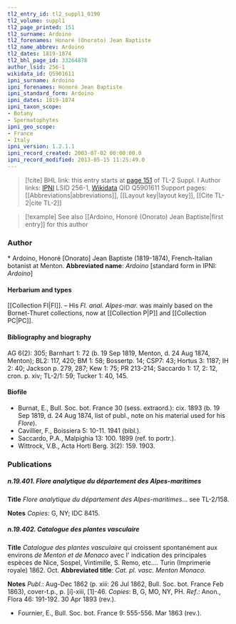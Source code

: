 ```yaml
---
tl2_entry_id: tl2_suppl1_0190
tl2_volume: suppl1
tl2_page_printed: 151
tl2_surname: Ardoino
tl2_forenames: Honoré (Onorato) Jean Baptiste
tl2_name_abbrev: Ardoino
tl2_dates: 1819-1874
tl2_bhl_page_id: 33264878
author_lsid: 256-1
wikidata_id: Q5901611
ipni_surname: Ardoino
ipni_forenames: Honoré Jean Baptiste
ipni_standard_form: Ardoino
ipni_dates: 1819-1874
ipni_taxon_scope: 
- Botany
- Spermatophytes
ipni_geo_scope: 
- France
- Italy
ipni_version: 1.2.1.1
ipni_record_created: 2003-07-02 00:00:00.0
ipni_record_modified: 2013-05-15 11:25:49.0
---
```


> [!cite] BHL link: this entry starts at [page 151](https://www.biodiversitylibrary.org/page/33264878) of TL-2 Suppl. I
> Author links: [IPNI](https://www.ipni.org/a/256-1) LSID 256-1, [Wikidata](https://www.wikidata.org/wiki/Q5901611) QID Q5901611
> Support pages: [[Abbreviations|abbreviations]], [[Layout key|layout key]], [[Cite TL-2|cite TL-2]]

> [!example] See also [[Ardoino, Honoré (Onorato) Jean Baptiste|first entry]] for this author

### Author

\* Ardoino, Honoré \[Onorato\] Jean Baptiste (1819-1874), French-Italian botanist at Menton. 
**Abbreviated name**: *Ardoino* \[standard form in IPNI: *Ardoino*\]

#### Herbarium and types

[[Collection FI|FI]]. – His *Fl. anal. Alpes-mar.* was mainly based on the Bornet-Thuret collections, now at [[Collection P|P]] and [[Collection PC|PC]].

#### Bibliography and biography

AG 6(2): 305; Barnhart 1: 72 (b. 19 Sep 1819, Menton, d. 24 Aug 1874, Menton); BL2: 117, 420; BM 1: 58; Bossertp. 14; CSP7: 43; Hortus 3: 1187; IH 2: 40; Jackson p. 279, 287; Kew 1: 75; PR 213-214; Saccardo 1: 17, 2: 12, cron. p. xiv; TL-2/1: 59; Tucker 1: 40, 145.

#### Biofile

- Burnat, E., Bull. Soc. bot. France 30 (sess. extraord.): cix. 1893 (b. 19 Sep 1819, d. 24 Aug 1874, list of publ., note on his material used for his *Flore*).
- Cavillier, F., Boissiera 5: 10-11. 1941 (bibl.).
- Saccardo, P.A., Malpighia 13: 100. 1899 (ref. to portr.).
- Wittrock, V.B., Acta Horti Berg. 3(2): 159. 1903.

### Publications

##### n.19.401. Flore analytique du département des Alpes-maritimes

**Title**
*Flore analytique du département des Alpes-maritimes*... see TL-2/158.

**Notes**
*Copies*: G, NY; IDC 8415.

##### n.19.402. Catalogue des plantes vasculaire

**Title**
*Catalogue des plantes vasculaire* qui croissent spontanément aux environs *de Menton* *et de Monaco* avec l' indication des principales espèces de Nice, Sospel, Vintimille, S. Remo, etc.... Turin (Imprimerie royale) 1862. Oct.
**Abbreviated title**: *Cat. pl. vasc. Menton Monaco*.

**Notes**
*Publ*.: Aug-Dec 1862 (p. xiii: 26 Jul 1862, Bull. Soc. bot. France Feb 1863), cover-t.p., p. \[i\]-xiii, \[1\]-46. *Copies*: B, G, MO, NY, PH.
*Ref*.: Anon., Flora 46: 191-192. 30 Apr 1893 (rev.).
- Fournier, E., Bull. Soc. bot. France 9: 555-556. Mar 1863 (rev.).

